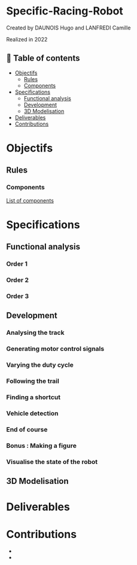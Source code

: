 # Specific-Racing-Robot
Created by DAUNOIS Hugo and LANFREDI Camille 

Realized in 2022

## 📖 Table of contents

- [Objectifs](#-Objectifs)
  - [Rules](#Rules)
  - [Components](#Components)
- [Specifications](#-Specifications)
  - [Functional analysis](#Functional-analysis)
  - [Development](#development)
  - [3D Modelisation](#3D-Modelisation)
- [Deliverables](#Deliverables)
- [Contributions](#-contributions)


# Objectifs
## Rules
### Components
[List of components](List-of-components.md)
# Specifications
## Functional analysis
### Order 1
### Order 2
### Order 3
## Development
### Analysing the track
### Generating motor control signals
### Varying the duty cycle
### Following the trail
### Finding a shortcut
### Vehicle detection
### End of course
### Bonus : Making a figure
### Visualise the state of the robot
## 3D Modelisation
# Deliverables
# Contributions
-
-
